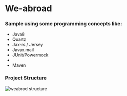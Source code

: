 # We-abroad

### Sample using some programming concepts like:

- Java8
- Quartz
- Jax-rs / Jersey
- Javax.mail
- JUnit/Powermock
- 
- Maven

### Project Structure
![weabrod structure](resources/weabroad.png)
